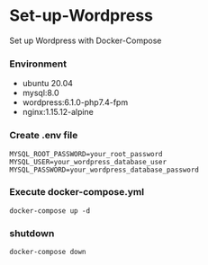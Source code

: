 # Set-up-Wordpress
Set up Wordpress with Docker-Compose

### Environment
- ubuntu 20.04
- mysql:8.0
- wordpress:6.1.0-php7.4-fpm
- nginx:1.15.12-alpine

### Create .env file
```
MYSQL_ROOT_PASSWORD=your_root_password
MYSQL_USER=your_wordpress_database_user
MYSQL_PASSWORD=your_wordpress_database_password
```

### Execute docker-compose.yml
```
docker-compose up -d
```

### shutdown
```
docker-compose down
```
